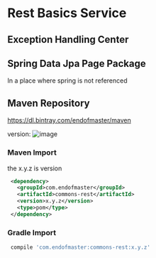 # Rest Basics Service

## Exception Handling Center
## Spring Data Jpa Page Package
  In a place where spring is not referenced

## Maven Repository
  https://dl.bintray.com/endofmaster/maven

version: ![image](https://img.shields.io/badge/maven-1.0.2-green.svg)

### Maven Import

the x.y.z is version

```xml
 <dependency>
   <groupId>com.endofmaster</groupId>
   <artifactId>commons-rest</artifactId>
   <version>x.y.z</version>
   <type>pom</type>
 </dependency>
```

### Gradle Import

```gradle
 compile 'com.endofmaster:commons-rest:x.y.z'
```